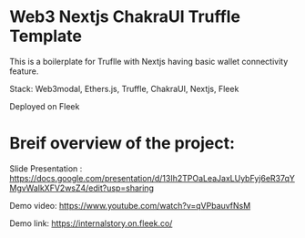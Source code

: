 # Web3 Nextjs ChakraUI Truffle Template

This is a boilerplate for Truflle with Nextjs having basic wallet connectivity feature.

Stack:
Web3modal,
Ethers.js,
Truffle,
ChakraUI,
Nextjs,
Fleek

Deployed on Fleek


# Breif overview of the project:

Slide Presentation : https://docs.google.com/presentation/d/13Ih2TPOaLeaJaxLUybFyj6eR37qYMgvWalkXFV2wsZ4/edit?usp=sharing

Demo video: https://www.youtube.com/watch?v=qVPbauvfNsM

Demo link: https://internalstory.on.fleek.co/
